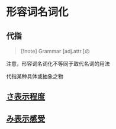 # 形容词名词化

## 代指

> [!note] Grammar
> [adj.attr.]の

注意，形容词名词化不等同于取代名词的用法  

代指某种具体或抽象之物  

## [さ表示程度](../7.compound_word/さ.md#さ表示程度)  

## [み表示感受](../7.compound_word/み.md)  